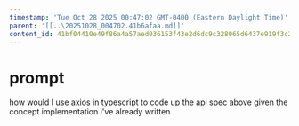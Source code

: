 ```yaml
---
timestamp: 'Tue Oct 28 2025 00:47:02 GMT-0400 (Eastern Daylight Time)'
parent: '[[..\20251028_004702.41b6afaa.md]]'
content_id: 41bf04410e49f86a4a57aed036153f43e2d6dc9c328065d6437e919f3c255f54
---
```


# prompt

how would I use axios in typescript to code up the api spec above given the concept implementation i've already written
